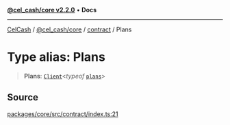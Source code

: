 [**@cel_cash/core v2.2.0**](../../README.md) • **Docs**

***

[CelCash](../../../../packages.md) / [@cel\_cash/core](../../README.md) / [contract](../README.md) / Plans

# Type alias: Plans

> **Plans**: [`Client`](../../types/type-aliases/Client.md)\<*typeof* [`plans`](../variables/plans.md)\>

## Source

[packages/core/src/contract/index.ts:21](https://github.com/Pyxlab/celcash/blob/b57c7034bd65dcd5b083f272f9cfe6cc4ff73f7b/packages/core/src/contract/index.ts#L21)
